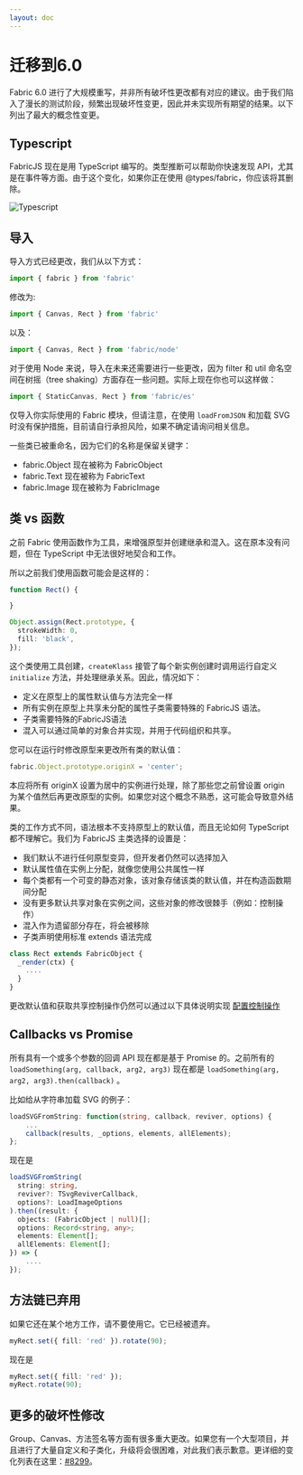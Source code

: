 ```yaml
---
layout: doc
---
```


# 迁移到6.0

Fabric 6.0 进行了大规模重写，并非所有破坏性更改都有对应的建议。由于我们陷入了漫长的测试阶段，频繁出现破坏性变更，因此并未实现所有期望的结果。以下列出了最大的概念性变更。

## Typescript

FabricJS 现在是用 TypeScript 编写的。类型推断可以帮助你快速发现 API，尤其是在事件等方面。由于这个变化，如果你正在使用 @types/fabric，你应该将其删除。

![Typescript](https://fabricjs.com/article_assets/autocomplete.gif)

## 导入

导入方式已经更改，我们从以下方式：

```js
import { fabric } from 'fabric'
```

修改为:

```js
import { Canvas, Rect } from 'fabric'
```

以及：

```js
import { Canvas, Rect } from 'fabric/node'
```

对于使用 Node 来说，导入在未来还需要进行一些更改，因为 filter 和 util 命名空间在树摇（tree shaking）方面存在一些问题。实际上现在你也可以这样做：

```js
import { StaticCanvas, Rect } from 'fabric/es'
```

仅导入你实际使用的 Fabric 模块，但请注意，在使用 `loadFromJSON` 和加载 SVG 时没有保护措施，目前请自行承担风险，如果不确定请询问相关信息。

一些类已被重命名，因为它们的名称是保留关键字：

- fabric.Object 现在被称为 FabricObject
- fabric.Text 现在被称为 FabricText
- fabric.Image 现在被称为 FabricImage

## 类 vs 函数

之前 Fabric 使用函数作为工具，来增强原型并创建继承和混入。这在原本没有问题，但在 TypeScript 中无法很好地契合和工作。

所以之前我们使用函数可能会是这样的：

```ts
function Rect() {

}

Object.assign(Rect.prototype, {
  strokeWidth: 0,
  fill: 'black',
});

```

这个类使用工具创建，`createKlass` 接管了每个新实例创建时调用运行自定义 `initialize` 方法，并处理继承关系。因此，情况如下：

- 定义在原型上的属性默认值与方法完全一样
- 所有实例在原型上共享未分配的属性子类需要特殊的 FabricJS 语法。
- 子类需要特殊的FabricJS语法
- 混入可以通过简单的对象合并实现，并用于代码组织和共享。
  
您可以在运行时修改原型来更改所有类的默认值：

```ts
fabric.Object.prototype.originX = 'center';
```

本应将所有 originX 设置为居中的实例进行处理，除了那些您之前曾设置 origin 为某个值然后再更改原型的实例。如果您对这个概念不熟悉，这可能会导致意外结果。

类的工作方式不同，语法根本不支持原型上的默认值，而且无论如何 TypeScript 都不理解它。我们为 FabricJS 主类选择的设置是：

- 我们默认不进行任何原型变异，但开发者仍然可以选择加入
- 默认属性值在实例上分配，就像您使用公共属性一样
- 每个类都有一个可变的静态对象，该对象存储该类的默认值，并在构造函数期间分配
- 没有更多默认共享对象在实例之间，这些对象的修改很棘手（例如：控制操作）
- 混入作为遗留部分存在，将会被移除
- 子类声明使用标准 extends 语法完成

```ts
class Rect extends FabricObject {
  _render(ctx) {
    ....
  }
}
```

更改默认值和获取共享控制操作仍然可以通过以下具体说明实现 [配置控制操作](./doc/4_Configuring%20controls)

## Callbacks vs Promise

所有具有一个或多个参数的回调 API 现在都是基于 Promise 的。之前所有的 `loadSomething(arg, callback, arg2, arg3)` 现在都是 `loadSomething(arg, arg2, arg3).then(callback)` 。

比如给从字符串加载 SVG 的例子：

```ts
loadSVGFromString: function(string, callback, reviver, options) {
    ...
    callback(results, _options, elements, allElements);
};
```

现在是

```ts
loadSVGFromString(
  string: string,
  reviver?: TSvgReviverCallback,
  options?: LoadImageOptions
).then((result: {
  objects: (FabricObject | null)[];
  options: Record<string, any>;
  elements: Element[];
  allElements: Element[];
}) => {
    ....
});
```

## 方法链已弃用

如果它还在某个地方工作，请不要使用它。它已经被遗弃。

```ts
myRect.set({ fill: 'red' }).rotate(90);
```

现在是

```ts
myRect.set({ fill: 'red' });
myRect.rotate(90);
```

## 更多的破坏性修改

Group、Canvas、方法签名等方面有很多重大更改。如果您有一个大型项目，并且进行了大量自定义和子类化，升级将会很困难，对此我们表示歉意。更详细的变化列表在这里：[#8299](https://github.com/fabricjs/fabric.js/issues/8299)。
